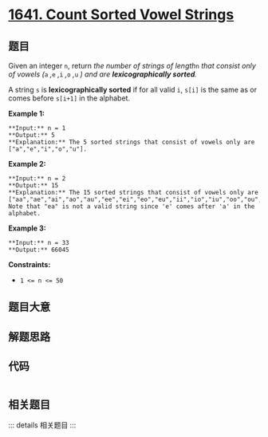 # [1641. Count Sorted Vowel Strings](https://leetcode.com/problems/count-sorted-vowel-strings)

## 题目

Given an integer `n`, return _the number of strings of length_`n` _that
consist only of vowels (_`a` _,_`e` _,_`i` _,_`o` _,_`u` _) and are
**lexicographically sorted**._

A string `s` is **lexicographically sorted** if for all valid `i`, `s[i]` is
the same as or comes before `s[i+1]` in the alphabet.



**Example 1:**

    
    
    **Input:** n = 1
    **Output:** 5
    **Explanation:** The 5 sorted strings that consist of vowels only are ["a","e","i","o","u"].
    

**Example 2:**

    
    
    **Input:** n = 2
    **Output:** 15
    **Explanation:** The 15 sorted strings that consist of vowels only are
    ["aa","ae","ai","ao","au","ee","ei","eo","eu","ii","io","iu","oo","ou","uu"].
    Note that "ea" is not a valid string since 'e' comes after 'a' in the alphabet.
    

**Example 3:**

    
    
    **Input:** n = 33
    **Output:** 66045
    



**Constraints:**

  * `1 <= n <= 50` 


## 题目大意

## 解题思路

## 代码

```javascript

```

## 相关题目

::: details 相关题目
:::
